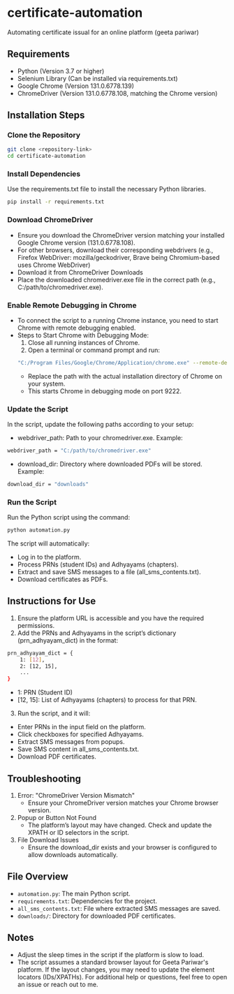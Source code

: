 # certificate-automation
Automating certificate issual for an online platform (geeta pariwar)

## Requirements
- Python (Version 3.7 or higher)
- Selenium Library (Can be installed via requirements.txt)
- Google Chrome (Version 131.0.6778.139)
- ChromeDriver (Version 131.0.6778.108, matching the Chrome version)

## Installation Steps

### Clone the Repository
```bash
git clone <repository-link>
cd certificate-automation
```

### Install Dependencies
   Use the requirements.txt file to install the necessary Python libraries.
```bash
pip install -r requirements.txt
```

### Download ChromeDriver
- Ensure you download the ChromeDriver version matching your installed Google Chrome version (131.0.6778.108).
- For other browsers, download their corresponding webdrivers (e.g., Firefox WebDriver: mozilla/geckodriver, Brave being Chromium-based uses Chrome WebDriver)
- Download it from ChromeDriver Downloads
- Place the downloaded chromedriver.exe file in the correct path (e.g., C:/path/to/chromedriver.exe).

### Enable Remote Debugging in Chrome
- To connect the script to a running Chrome instance, you need to start Chrome with remote debugging enabled.
- Steps to Start Chrome with Debugging Mode:
    1. Close all running instances of Chrome.
    2. Open a terminal or command prompt and run:
    ```bash
    "C:/Program Files/Google/Chrome/Application/chrome.exe" --remote-debugging-port=9222 --user-data-dir="C:/ChromeProfile"
    ```
  - Replace the path with the actual installation directory of Chrome on your system.
  - This starts Chrome in debugging mode on port 9222.

### Update the Script
In the script, update the following paths according to your setup:
- webdriver_path: Path to your chromedriver.exe. Example:
```bash
webdriver_path = "C:/path/to/chromedriver.exe"
```
- download_dir: Directory where downloaded PDFs will be stored. Example:
```bash
download_dir = "downloads"
```

### Run the Script
Run the Python script using the command:
```bash
python automation.py
```
The script will automatically:
- Log in to the platform.
- Process PRNs (student IDs) and Adhyayams (chapters).
- Extract and save SMS messages to a file (all_sms_contents.txt).
- Download certificates as PDFs.

## Instructions for Use

1. Ensure the platform URL is accessible and you have the required permissions.
2. Add the PRNs and Adhyayams in the script’s dictionary (prn_adhyayam_dict) in the format:
```bash
prn_adhyayam_dict = {
    1: [12],
    2: [12, 15],
    ...
}
```
- 1: PRN (Student ID)
- [12, 15]: List of Adhyayams (chapters) to process for that PRN.
3. Run the script, and it will:
- Enter PRNs in the input field on the platform.
- Click checkboxes for specified Adhyayams.
- Extract SMS messages from popups.
- Save SMS content in all_sms_contents.txt.
- Download PDF certificates.

## Troubleshooting
1. Error: "ChromeDriver Version Mismatch"
    - Ensure your ChromeDriver version matches your Chrome browser version.
2. Popup or Button Not Found
    - The platform’s layout may have changed. Check and update the XPATH or ID selectors in the script.
3. File Download Issues
    - Ensure the download_dir exists and your browser is configured to allow downloads automatically.

## File Overview
- ```automation.py```: The main Python script.
- ```requirements.txt```: Dependencies for the project.
- ```all_sms_contents.txt```: File where extracted SMS messages are saved.
- ```downloads/```: Directory for downloaded PDF certificates.

## Notes
- Adjust the sleep times in the script if the platform is slow to load.
- The script assumes a standard browser layout for Geeta Pariwar's platform. If the layout changes, you may need to update the element locators (IDs/XPATHs).
For additional help or questions, feel free to open an issue or reach out to me.
